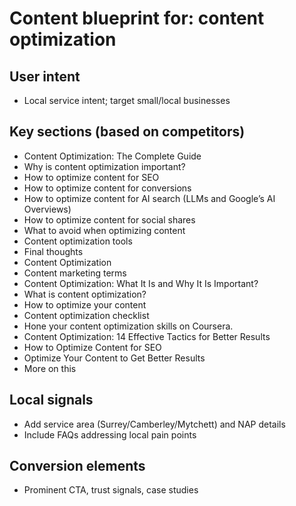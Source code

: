 # Content blueprint for: content optimization

## User intent
- Local service intent; target small/local businesses

## Key sections (based on competitors)
- Content Optimization: The Complete Guide
- Why is content optimization important?
- How to optimize content for SEO
- How to optimize content for conversions
- How to optimize content for AI search (LLMs and Google’s AI Overviews)
- How to optimize content for social shares
- What to avoid when optimizing content
- Content optimization tools
- Final thoughts
- Content Optimization
- Content marketing terms
- Content Optimization: What It Is and Why It Is Important?
- What is content optimization?
- How to optimize your content
- Content optimization checklist
- Hone your content optimization skills on Coursera.
- Content Optimization: 14 Effective Tactics for Better Results
- How to Optimize Content for SEO
- Optimize Your Content to Get Better Results
- More on this

## Local signals
- Add service area (Surrey/Camberley/Mytchett) and NAP details
- Include FAQs addressing local pain points

## Conversion elements
- Prominent CTA, trust signals, case studies